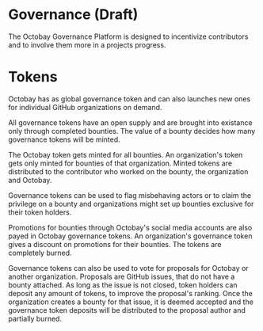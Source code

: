 # Governance (Draft)

The Octobay Governance Platform is designed to incentivize contributors and to involve them more in a projects progress.

# Tokens

Octobay has as global governance token and can also launches new ones for individual GitHub organizations on demand.

All governance tokens have an open supply and are brought into existance only through completed bounties. The value of a bounty decides how many governance tokens will be minted.

The Octobay token gets minted for all bounties. An organization's token gets only minted for bounties of that organization. Minted tokens are distributed to the contributor who worked on the bounty, the organization and Octobay.

Governance tokens can be used to flag misbehaving actors or to claim the privilege on a bounty and organizations might set up bounties exclusive for their token holders.

Promotions for bounties through Octobay's social media accounts are also payed in Octobay governance tokens. An organization's governance token gives a discount on promotions for their bounties. The tokens are completely burned.

Governance tokens can also be used to vote for proposals for Octobay or another organization. Proposals are GitHub issues, that do not have a bounty attached. As long as the issue is not closed, token holders can deposit any amount of tokens, to improve the proposal's ranking. Once the organization creates a bounty for that issue, it is deemed accepted and the governance token deposits will be distributed to the proposal author and partially burned.